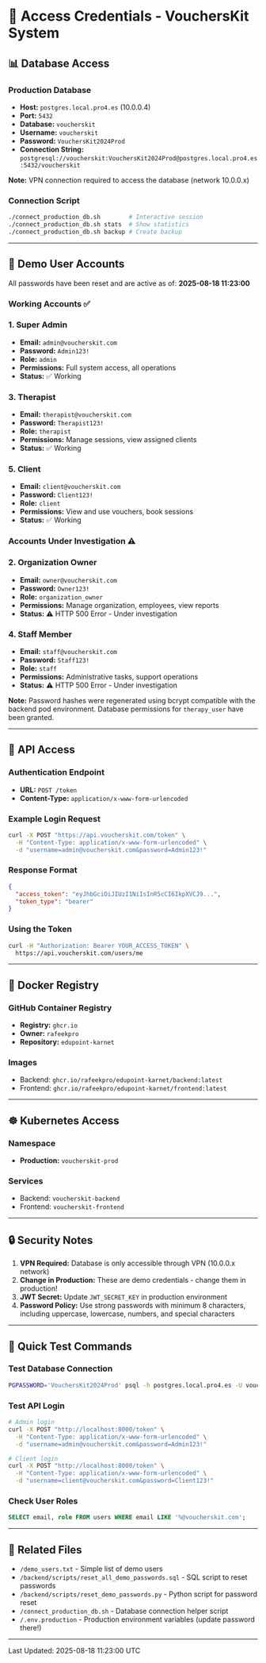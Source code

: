 # 🔐 Access Credentials - VouchersKit System

## 📊 Database Access

### Production Database
- **Host:** `postgres.local.pro4.es` (10.0.0.4)
- **Port:** `5432`
- **Database:** `voucherskit`
- **Username:** `voucherskit`
- **Password:** `VouchersKit2024Prod`
- **Connection String:** `postgresql://voucherskit:VouchersKit2024Prod@postgres.local.pro4.es:5432/voucherskit`

**Note:** VPN connection required to access the database (network 10.0.0.x)

### Connection Script
```bash
./connect_production_db.sh        # Interactive session
./connect_production_db.sh stats  # Show statistics
./connect_production_db.sh backup # Create backup
```

---

## 👥 Demo User Accounts

All passwords have been reset and are active as of: **2025-08-18 11:23:00**

### Working Accounts ✅

### 1. Super Admin
- **Email:** `admin@voucherskit.com`
- **Password:** `Admin123!`
- **Role:** `admin`
- **Permissions:** Full system access, all operations
- **Status:** ✅ Working

### 3. Therapist
- **Email:** `therapist@voucherskit.com`
- **Password:** `Therapist123!`
- **Role:** `therapist`
- **Permissions:** Manage sessions, view assigned clients
- **Status:** ✅ Working

### 5. Client
- **Email:** `client@voucherskit.com`
- **Password:** `Client123!`
- **Role:** `client`
- **Permissions:** View and use vouchers, book sessions
- **Status:** ✅ Working

### Accounts Under Investigation ⚠️

### 2. Organization Owner
- **Email:** `owner@voucherskit.com`
- **Password:** `Owner123!`
- **Role:** `organization_owner`
- **Permissions:** Manage organization, employees, view reports
- **Status:** ⚠️ HTTP 500 Error - Under investigation

### 4. Staff Member
- **Email:** `staff@voucherskit.com`
- **Password:** `Staff123!`
- **Role:** `staff`
- **Permissions:** Administrative tasks, support operations
- **Status:** ⚠️ HTTP 500 Error - Under investigation

**Note:** Password hashes were regenerated using bcrypt compatible with the backend pod environment. Database permissions for `therapy_user` have been granted.

---

## 🔑 API Access

### Authentication Endpoint
- **URL:** `POST /token`
- **Content-Type:** `application/x-www-form-urlencoded`

### Example Login Request
```bash
curl -X POST "https://api.voucherskit.com/token" \
  -H "Content-Type: application/x-www-form-urlencoded" \
  -d "username=admin@voucherskit.com&password=Admin123!"
```

### Response Format
```json
{
  "access_token": "eyJhbGciOiJIUzI1NiIsInR5cCI6IkpXVCJ9...",
  "token_type": "bearer"
}
```

### Using the Token
```bash
curl -H "Authorization: Bearer YOUR_ACCESS_TOKEN" \
  https://api.voucherskit.com/users/me
```

---

## 🐳 Docker Registry

### GitHub Container Registry
- **Registry:** `ghcr.io`
- **Owner:** `rafeekpro`
- **Repository:** `edupoint-karnet`

### Images
- Backend: `ghcr.io/rafeekpro/edupoint-karnet/backend:latest`
- Frontend: `ghcr.io/rafeekpro/edupoint-karnet/frontend:latest`

---

## ☸️ Kubernetes Access

### Namespace
- **Production:** `voucherskit-prod`

### Services
- Backend: `voucherskit-backend`
- Frontend: `voucherskit-frontend`

---

## 🔒 Security Notes

1. **VPN Required:** Database is only accessible through VPN (10.0.0.x network)
2. **Change in Production:** These are demo credentials - change them in production!
3. **JWT Secret:** Update `JWT_SECRET_KEY` in production environment
4. **Password Policy:** Use strong passwords with minimum 8 characters, including uppercase, lowercase, numbers, and special characters

---

## 📝 Quick Test Commands

### Test Database Connection
```bash
PGPASSWORD='VouchersKit2024Prod' psql -h postgres.local.pro4.es -U voucherskit -d voucherskit -c "SELECT current_user;"
```

### Test API Login
```bash
# Admin login
curl -X POST "http://localhost:8000/token" \
  -H "Content-Type: application/x-www-form-urlencoded" \
  -d "username=admin@voucherskit.com&password=Admin123!"

# Client login  
curl -X POST "http://localhost:8000/token" \
  -H "Content-Type: application/x-www-form-urlencoded" \
  -d "username=client@voucherskit.com&password=Client123!"
```

### Check User Roles
```sql
SELECT email, role FROM users WHERE email LIKE '%@voucherskit.com';
```

---

## 📄 Related Files

- `/demo_users.txt` - Simple list of demo users
- `/backend/scripts/reset_all_demo_passwords.sql` - SQL script to reset passwords
- `/backend/scripts/reset_demo_passwords.py` - Python script for password reset
- `/connect_production_db.sh` - Database connection helper script
- `/.env.production` - Production environment variables (update password there!)

---

Last Updated: 2025-08-18 11:23:00 UTC